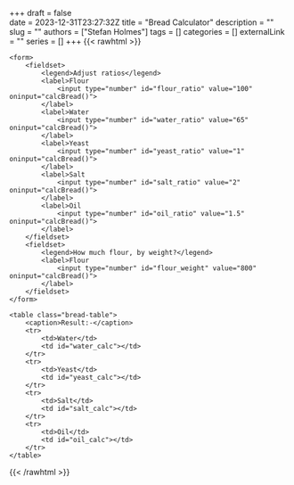 +++ 
draft = false           
date = 2023-12-31T23:27:32Z
title = "Bread Calculator"
description = ""
slug = ""
authors = ["Stefan Holmes"]
tags = []
categories = []
externalLink = ""
series = []
+++
{{< rawhtml >}}
<script>
    function calcBread() {
    // This isn't a great way to do this, but it works. 

    const flourRatio = document.querySelector("#flour_ratio").value
    const waterRatio = document.querySelector("#water_ratio").value
    const yeastRatio = document.querySelector("#yeast_ratio").value
    const saltRatio = document.querySelector("#salt_ratio").value
    const oilRatio = document.querySelector("#oil_ratio").value
    const flourWeight = document.querySelector("#flour_weight").value

    const flourConst = flourWeight / flourRatio

    document.querySelector("#water_calc").textContent = waterRatio * flourConst
    document.querySelector("#yeast_calc").textContent = yeastRatio * flourConst
    document.querySelector("#salt_calc").textContent = saltRatio * flourConst
    document.querySelector("#oil_calc").textContent = oilRatio * flourConst
}
</script>


    <form>
        <fieldset>
            <legend>Adjust ratios</legend>
            <label>Flour
                <input type="number" id="flour_ratio" value="100" oninput="calcBread()">
            </label>
            <label>Water
                <input type="number" id="water_ratio" value="65" oninput="calcBread()">
            </label>
            <label>Yeast
                <input type="number" id="yeast_ratio" value="1" oninput="calcBread()">
            </label>
            <label>Salt
                <input type="number" id="salt_ratio" value="2" oninput="calcBread()">
            </label>
            <label>Oil
                <input type="number" id="oil_ratio" value="1.5" oninput="calcBread()">
            </label>
        </fieldset>
        <fieldset>
            <legend>How much flour, by weight?</legend>
            <label>Flour
                <input type="number" id="flour_weight" value="800" oninput="calcBread()">
            </label>
        </fieldset>
    </form>

    <table class="bread-table">
        <caption>Result:-</caption>
        <tr>
            <td>Water</td>
            <td id="water_calc"></td>
        </tr>
        <tr>
            <td>Yeast</td>
            <td id="yeast_calc"></td>
        </tr>
        <tr>
            <td>Salt</td>
            <td id="salt_calc"></td>
        </tr>
        <tr>
            <td>Oil</td>
            <td id="oil_calc"></td>
        </tr>
    </table>
{{< /rawhtml >}}